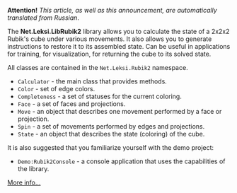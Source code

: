 **Attention!** _This article, as well as this announcement, are automatically translated from Russian_.

The **Net.Leksi.LibRubik2** library allows you to calculate the state of a 2x2x2 Rubik's cube under various movements. It also allows you to generate instructions to restore it to its assembled state. Can be useful in applications for training, for visualization, for returning the cube to its solved state.

All classes are contained in the `Net.Leksi.Rubik2` namespace.

* `Calculator` - the main class that provides methods.
* `Color` - set of edge colors.
* `Completeness` - a set of statuses for the current coloring.
* `Face` - a set of faces and projections.
* `Move` - an object that describes one movement performed by a face or projection.
* `Spin` - a set of movements performed by edges and projections.
* `State` - an object that describes the state (coloring) of the cube.

It is also suggested that you familiarize yourself with the demo project:
- `Demo:Rubik2Console` - a console application that uses the capabilities of the library.

[More info...](https://github.com/Leksiqq/Leksiqq.github.io/wiki)

